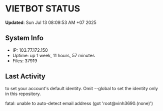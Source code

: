 # VIETBOT STATUS
**Updated**: Sun Jul 13 08:09:53 AM +07 2025

## System Info
- IP: 103.77.172.150
- Uptime: up 1 week, 11 hours, 57 minutes
- Files: 37919

## Last Activity

to set your account's default identity.
Omit --global to set the identity only in this repository.

fatal: unable to auto-detect email address (got 'root@vinh3690.(none)')
